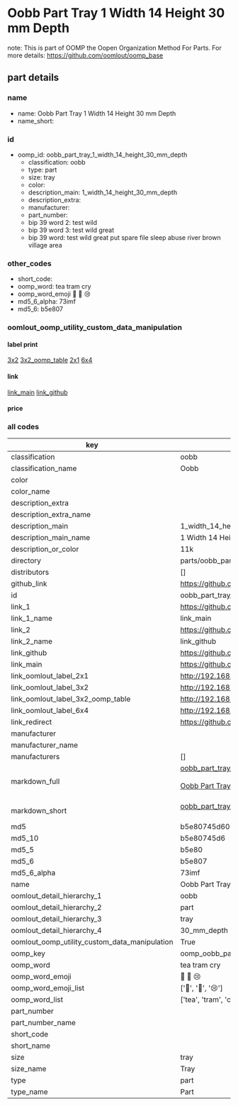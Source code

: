 # Oobb Part Tray 1 Width 14 Height 30 mm Depth  

note: This is part of OOMP the Oopen Organization Method For Parts. For more details: https://github.com/oomlout/oomp_base

##  part details
  







### name
* name: Oobb Part Tray 1 Width 14 Height 30 mm Depth
* name_short: 
### id
* oomp_id: oobb_part_tray_1_width_14_height_30_mm_depth
  * classification: oobb
  * type: part
  * size: tray
  * color: 
  * description_main: 1_width_14_height_30_mm_depth
  * description_extra: 
  * manufacturer: 
  * part_number: 
  * bip 39 word 2: test wild
  * bip 39 word 3: test wild great
  * bip 39 word: test wild great put spare file sleep abuse river brown village area

### other_codes
* short_code: 
* oomp_word: tea tram cry
* oomp_word_emoji :tea: :tram: :cry:
* md5_6_alpha: 73imf
* md5_6: b5e807






### oomlout_oomp_utility_custom_data_manipulation
#### label print
[3x2](http://192.168.1.245:1112/?label=oomp%2073imf)
[3x2_oomp_table](http://192.168.1.108:1112/?label=oomp%2073imf)
[2x1](http://192.168.1.242:1112/?label=oomp%2073imf)
[6x4](http://192.168.1.55:1112/?label=oomp%2073imf)    

#### link

[link_main](https://github.com/oomlout/oomlout_oomp_version_1_messy/tree/main/parts/oobb_part_tray_1_width_14_height_30_mm_depth) [link_github](https://github.com/oomlout/oomlout_oomp_version_1_messy/tree/main/parts/oobb_part_tray_1_width_14_height_30_mm_depth)                             

#### price







### all codes 
| key | value |  
| --- | --- |  
| classification | oobb |  
| classification_name | Oobb |  
| color |  |  
| color_name |  |  
| description_extra |  |  
| description_extra_name |  |  
| description_main | 1_width_14_height_30_mm_depth |  
| description_main_name | 1 Width 14 Height 30 mm Depth |  
| description_or_color | 11k |  
| directory | parts/oobb_part_tray_1_width_14_height_30_mm_depth |  
| distributors | [] |  
| github_link | https://github.com/oomlout/oomlout_oomp_part_src/tree/main/parts/oobb_part_tray_1_width_14_height_30_mm_depth |  
| id | oobb_part_tray_1_width_14_height_30_mm_depth |  
| link_1 | https://github.com/oomlout/oomlout_oomp_version_1_messy/tree/main/parts/oobb_part_tray_1_width_14_height_30_mm_depth |  
| link_1_name | link_main |  
| link_2 | https://github.com/oomlout/oomlout_oomp_version_1_messy/tree/main/parts/oobb_part_tray_1_width_14_height_30_mm_depth |  
| link_2_name | link_github |  
| link_github | https://github.com/oomlout/oomlout_oomp_version_1_messy/tree/main/parts/oobb_part_tray_1_width_14_height_30_mm_depth |  
| link_main | https://github.com/oomlout/oomlout_oomp_version_1_messy/tree/main/parts/oobb_part_tray_1_width_14_height_30_mm_depth |  
| link_oomlout_label_2x1 | http://192.168.1.242:1112/?label=oomp%2073imf |  
| link_oomlout_label_3x2 | http://192.168.1.245:1112/?label=oomp%2073imf |  
| link_oomlout_label_3x2_oomp_table | http://192.168.1.108:1112/?label=oomp%2073imf |  
| link_oomlout_label_6x4 | http://192.168.1.55:1112/?label=oomp%2073imf |  
| link_redirect | https://github.com/oomlout/oomlout_oomp_version_1_messy/tree/main/parts/oobb_part_tray_1_width_14_height_30_mm_depth |  
| manufacturer |  |  
| manufacturer_name |  |  
| manufacturers | [] |  
| markdown_full | [oobb_part_tray_1_width_14_height_30_mm_depth](none)<br>[](none)<br>[Oobb Part Tray 1 Width 14 Height 30 Mm Depth](none)<br><br> |  
| markdown_short | [oobb_part_tray_1_width_14_height_30_mm_depth](none)<br><br> |  
| md5 | b5e80745d601396558e83aeccc7ec6fc |  
| md5_10 | b5e80745d6 |  
| md5_5 | b5e80 |  
| md5_6 | b5e807 |  
| md5_6_alpha | 73imf |  
| name | Oobb Part Tray 1 Width 14 Height 30 mm Depth |  
| oomlout_detail_hierarchy_1 | oobb |  
| oomlout_detail_hierarchy_2 | part |  
| oomlout_detail_hierarchy_3 | tray |  
| oomlout_detail_hierarchy_4 | 30_mm_depth |  
| oomlout_oomp_utility_custom_data_manipulation | True |  
| oomp_key | oomp_oobb_part_tray_1_width_14_height_30_mm_depth |  
| oomp_word | tea tram cry |  
| oomp_word_emoji | :tea: :tram: :cry: |  
| oomp_word_emoji_list | [':tea:', ':tram:', ':cry:'] |  
| oomp_word_list | ['tea', 'tram', 'cry'] |  
| part_number |  |  
| part_number_name |  |  
| short_code |  |  
| short_name |  |  
| size | tray |  
| size_name | Tray |  
| type | part |  
| type_name | Part |  
